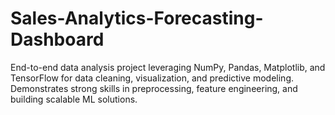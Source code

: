 # Sales-Analytics-Forecasting-Dashboard
End-to-end data analysis project leveraging NumPy, Pandas, Matplotlib, and TensorFlow for data cleaning, visualization, and predictive modeling. Demonstrates strong skills in preprocessing, feature engineering, and building scalable ML solutions.

